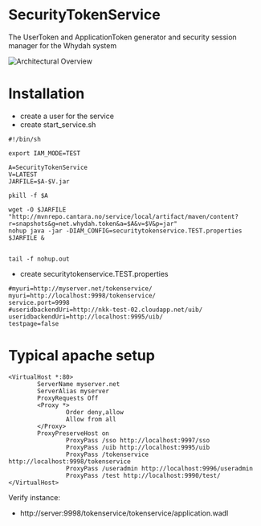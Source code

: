 SecurityTokenService
====================

The UserToken and ApplicationToken generator and security session manager for the Whydah system


![Architectural Overview](https://raw2.github.com/altran/Whydah-SSOLoginWebApp/master/Whydah%20infrastructure.png)

Installation
============



* create a user for the service
* create start_service.sh

```
#!/bin/sh

export IAM_MODE=TEST

A=SecurityTokenService
V=LATEST
JARFILE=$A-$V.jar

pkill -f $A

wget -O $JARFILE "http://mvnrepo.cantara.no/service/local/artifact/maven/content?r=snapshots&g=net.whydah.token&a=$A&v=$V&p=jar"
nohup java -jar -DIAM_CONFIG=securitytokenservice.TEST.properties $JARFILE &


tail -f nohup.out
```

* create securitytokenservice.TEST.properties

```
#myuri=http://myserver.net/tokenservice/
myuri=http://localhost:9998/tokenservice/
service.port=9998
#useridbackendUri=http://nkk-test-02.cloudapp.net/uib/
useridbackendUri=http://localhost:9995/uib/
testpage=false
```


Typical apache setup
====================

```
<VirtualHost *:80>
        ServerName myserver.net
        ServerAlias myserver
        ProxyRequests Off
        <Proxy *>
                Order deny,allow
                Allow from all
        </Proxy>
        ProxyPreserveHost on
                ProxyPass /sso http://localhost:9997/sso
                ProxyPass /uib http://localhost:9995/uib
                ProxyPass /tokenservice http://localhost:9998/tokenservice
                ProxyPass /useradmin http://localhost:9996/useradmin
                ProxyPass /test http://localhost:9990/test/
</VirtualHost>
```

Verify instance:
*  http://server:9998/tokenservice/tokenservice/application.wadl
